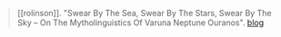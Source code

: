 > [[rolinson]]. "Swear By The Sea, Swear By The Stars, Swear By The Sky – On The Mytholinguistics Of Varuna Neptune Ouranos". [blog](https://aryaakasha.com/2020/01/02/swear-by-the-sea-swear-by-the-stars-swear-by-the-sky-on-the-mytholinguistics-of-varuna-neptune-ouranos/)